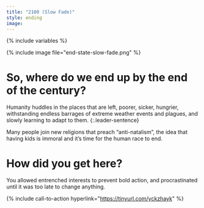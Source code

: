 ```yaml
---
title: "2100 (Slow Fade)"
style: ending
image: 
---
```


{% include variables %}

{% include image file="end-state-slow-fade.png" %}

# So, where do we end up by the end of the century?

Humanity huddles in the places that are left, poorer, sicker, hungrier, withstanding endless barrages of extreme weather events and plagues, and slowly learning to adapt to them. 
{:.leader-sentence}

Many people join new religions that preach “anti-natalism”, the idea that having kids is immoral and it’s time for the human race to end.

# How did you get here?

You allowed entrenched interests to prevent bold action, and procrastinated until it was too late to change anything.

{% include call-to-action
    hyperlink="https://tinyurl.com/yckzhayk"
%}
